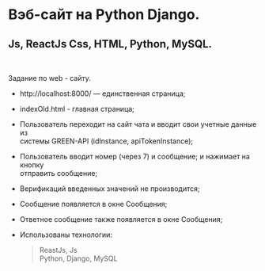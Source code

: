 # Вэб-сайт на Python Django. 
## Js, ReactJs Css, HTML, Python, MySQL.

<br>

Задание по web - сайту.
* http://localhost:8000/ — единственная страница;

* indexOld.html - главная страница;

* Пользователь переходит на сайт чата и вводит свои учетные данные из<br>
    системы GREEN-API (idInstance, apiTokenInstance);

* Пользователь вводит номер (через 7) и сообщение; и нажимает на кнопку<br>
    отправить сообщение;

* Верификаций введенных значений не производится;

* Сообщение появляется в окне Сообщения;

* Ответное сообщение также появляется в окне Сообщения;

* Использованы технологии:
    > ReastJs, Js<br>
    > Python, Django, MySQL<br>
    




    


